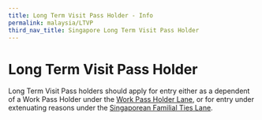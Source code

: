 ```yaml
---
title: Long Term Visit Pass Holder - Info
permalink: malaysia/LTVP
third_nav_title: Singapore Long Term Visit Pass Holder
---
```


# Long Term Visit Pass Holder 

Long Term Visit Pass holders should apply for entry either as a dependent of a Work Pass Holder under the [Work Pass Holder Lane](malaysia/work-pass-holder-lane), or for entry under extenuating reasons under the [Singaporean Familial Ties Lane](/malaysia/singaporean-ftl).

